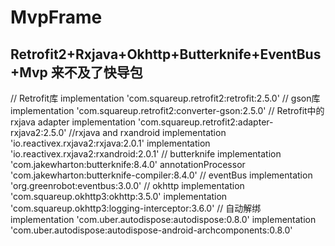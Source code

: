 # MvpFrame
## Retrofit2+Rxjava+Okhttp+Butterknife+EventBus+Mvp  来不及了快导包

// Retrofit库
    implementation 'com.squareup.retrofit2:retrofit:2.5.0'</bar>
    // gson库</bar>
    implementation 'com.squareup.retrofit2:converter-gson:2.5.0'</bar>
    // Retrofit中的rxjava adapter</bar>
    implementation 'com.squareup.retrofit2:adapter-rxjava2:2.5.0'</bar>
    //rxjava and rxandroid</bar>
    implementation 'io.reactivex.rxjava2:rxjava:2.0.1'</bar>
    implementation 'io.reactivex.rxjava2:rxandroid:2.0.1'</bar>
    // butterknife</bar>
    implementation 'com.jakewharton:butterknife:8.4.0'</bar>
    annotationProcessor 'com.jakewharton:butterknife-compiler:8.4.0'</bar>
    // eventBus</bar>
    implementation 'org.greenrobot:eventbus:3.0.0'</bar>
    // okhttp</bar>
    implementation 'com.squareup.okhttp3:okhttp:3.5.0'</bar>
    implementation 'com.squareup.okhttp3:logging-interceptor:3.6.0'</bar>
    // 自动解绑</bar>
    implementation 'com.uber.autodispose:autodispose:0.8.0'</bar>
    implementation 'com.uber.autodispose:autodispose-android-archcomponents:0.8.0'</bar>
